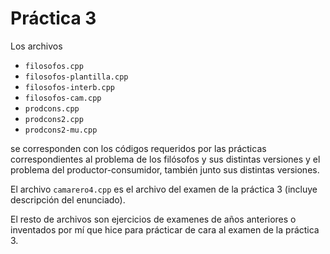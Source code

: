# Práctica 3

Los archivos

* `filosofos.cpp`
* `filosofos-plantilla.cpp`
* `filosofos-interb.cpp`
* `filosofos-cam.cpp`
* `prodcons.cpp`
* `prodcons2.cpp`
* `prodcons2-mu.cpp`

se corresponden con los códigos requeridos por las prácticas correspondientes al problema de los filósofos y sus distintas versiones y el problema del productor-consumidor, también junto sus distintas versiones.

El archivo `camarero4.cpp` es el archivo del examen de la práctica 3 (incluye descripción del enunciado).

El resto de archivos son ejercicios de examenes de años anteriores o inventados por mí que hice para prácticar de cara al examen de la práctica 3.